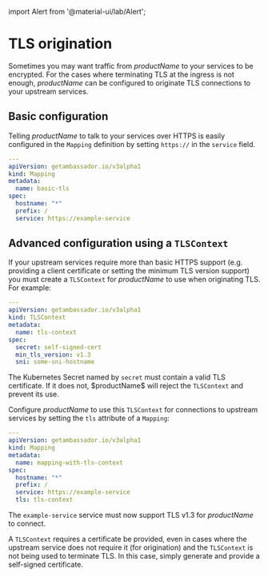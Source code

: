 import Alert from '@material-ui/lab/Alert';

# TLS origination

Sometimes you may want traffic from $productName$ to your services to be encrypted. For the cases where terminating TLS at the ingress is not enough, $productName$ can be configured to originate TLS connections to your upstream services.

## Basic configuration

Telling $productName$ to talk to your services over HTTPS is easily configured in the `Mapping` definition by setting `https://` in the `service` field.

```yaml
---
apiVersion: getambassador.io/v3alpha1
kind: Mapping
metadata:
  name: basic-tls
spec:
  hostname: "*"
  prefix: /
  service: https://example-service
```

## Advanced configuration using a `TLSContext`

If your upstream services require more than basic HTTPS support (e.g. providing a client certificate or
setting the minimum TLS version support) you must create a `TLSContext` for $productName$ to use when
originating TLS. For example:

```yaml
---
apiVersion: getambassador.io/v3alpha1
kind: TLSContext
metadata:
  name: tls-context
spec:
  secret: self-signed-cert
  min_tls_version: v1.3
  sni: some-sni-hostname
```

<Alert severity="warning">
  The Kubernetes Secret named by <code>secret</code> must contain a valid TLS certificate.
  If it does not, $productName$ will reject the <code>TLSContext</code> and prevent its use.
</Alert>

Configure $productName$ to use this `TLSContext` for connections to upstream services by setting the `tls` attribute of a `Mapping`:

```yaml
---
apiVersion: getambassador.io/v3alpha1
kind: Mapping
metadata:
  name: mapping-with-tls-context
spec:
  hostname: "*"
  prefix: /
  service: https://example-service
  tls: tls-context
```

The `example-service` service must now support TLS v1.3 for $productName$ to connect.

<Alert severity="warning">
  A <code>TLSContext</code> requires a certificate be provided, even in cases where the upstream
  service does not require it (for origination) and the <code>TLSContext</code> is not being used
  to terminate TLS. In this case, simply generate and provide a self-signed certificate.
</Alert>
